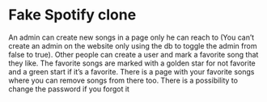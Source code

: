 # Fake Spotify clone

An admin can create new songs in a page only he can reach to 
(You can’t create an admin on the website only using the db to toggle the admin from false to true).
Other people can create a user and mark a favorite song that they like.
The favorite songs are marked with a golden star for not favorite and a green start if it’s a favorite.
There is a page with your favorite songs where you can remove songs from there too.
There is a possibility to change the password if you forgot it 

